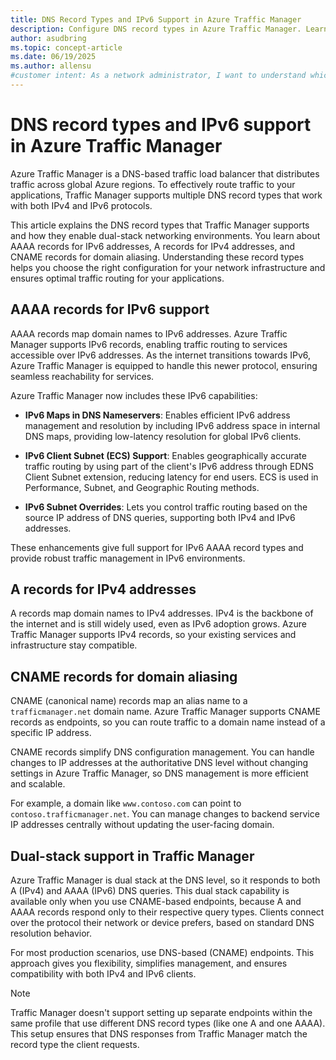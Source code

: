 ```yaml
---
title: DNS Record Types and IPv6 Support in Azure Traffic Manager
description: Configure DNS record types in Azure Traffic Manager. Learn how AAAA, A, and CNAME records enable IPv6 and IPv4 support for dual-stack environments. Start routing traffic today.
author: asudbring
ms.topic: concept-article
ms.date: 06/19/2025
ms.author: allensu
#customer intent: As a network administrator, I want to understand which DNS record types Azure Traffic Manager supports, so that I can choose the right configuration for my environment.
---
```


# DNS record types and IPv6 support in Azure Traffic Manager

Azure Traffic Manager is a DNS-based traffic load balancer that distributes traffic across global Azure regions. To effectively route traffic to your applications, Traffic Manager supports multiple DNS record types that work with both IPv4 and IPv6 protocols.

This article explains the DNS record types that Traffic Manager supports and how they enable dual-stack networking environments. You learn about AAAA records for IPv6 addresses, A records for IPv4 addresses, and CNAME records for domain aliasing. Understanding these record types helps you choose the right configuration for your network infrastructure and ensures optimal traffic routing for your applications.

## AAAA records for IPv6 support

AAAA records map domain names to IPv6 addresses. Azure Traffic Manager supports IPv6 records, enabling traffic routing to services accessible over IPv6 addresses. As the internet transitions towards IPv6, Azure Traffic Manager is equipped to handle this newer protocol, ensuring seamless reachability for services.

Azure Traffic Manager now includes these IPv6 capabilities:

- **IPv6 Maps in DNS Nameservers**: Enables efficient IPv6 address management and resolution by including IPv6 address space in internal DNS maps, providing low-latency resolution for global IPv6 clients.

- **IPv6 Client Subnet (ECS) Support**: Enables geographically accurate traffic routing by using part of the client's IPv6 address through EDNS Client Subnet extension, reducing latency for end users. ECS is used in Performance, Subnet, and Geographic Routing methods.

- **IPv6 Subnet Overrides**: Lets you control traffic routing based on the source IP address of DNS queries, supporting both IPv4 and IPv6 addresses.

These enhancements give full support for IPv6 AAAA record types and provide robust traffic management in IPv6 environments.

## A records for IPv4 addresses

A records map domain names to IPv4 addresses. IPv4 is the backbone of the internet and is still widely used, even as IPv6 adoption grows. Azure Traffic Manager supports IPv4 records, so your existing services and infrastructure stay compatible.

## CNAME records for domain aliasing

CNAME (canonical name) records map an alias name to a `trafficmanager.net` domain name. Azure Traffic Manager supports CNAME records as endpoints, so you can route traffic to a domain name instead of a specific IP address.

CNAME records simplify DNS configuration management. You can handle changes to IP addresses at the authoritative DNS level without changing settings in Azure Traffic Manager, so DNS management is more efficient and scalable.

For example, a domain like `www.contoso.com` can point to `contoso.trafficmanager.net`. You can manage changes to backend service IP addresses centrally without updating the user-facing domain.

## Dual-stack support in Traffic Manager

Azure Traffic Manager is dual stack at the DNS level, so it responds to both A (IPv4) and AAAA (IPv6) DNS queries. This dual stack capability is available only when you use CNAME-based endpoints, because A and AAAA records respond only to their respective query types. Clients connect over the protocol their network or device prefers, based on standard DNS resolution behavior.

For most production scenarios, use DNS-based (CNAME) endpoints. This approach gives you flexibility, simplifies management, and ensures compatibility with both IPv4 and IPv6 clients.

> [!NOTE]
> Traffic Manager doesn't support setting up separate endpoints within the same profile that use different DNS record types (like one A and one AAAA). This setup ensures that DNS responses from Traffic Manager match the record type the client requests.


